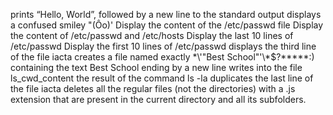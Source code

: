 prints “Hello, World”, followed by a new line to the standard output
displays a confused smiley "(Ôo)'
Display the content of the /etc/passwd file
Display the content of /etc/passwd and /etc/hosts
Display the last 10 lines of /etc/passwd
Display the first 10 lines of /etc/passwd
displays the third line of the file iacta
creates a file named exactly \*\\'"Best School"\'\\*$\?\*\*\*\*\*:) containing the text Best School ending by a new line
writes into the file ls_cwd_content the result of the command ls -la
duplicates the last line of the file iacta
deletes all the regular files (not the directories) with a .js extension that are present in the current directory and all its subfolders.
